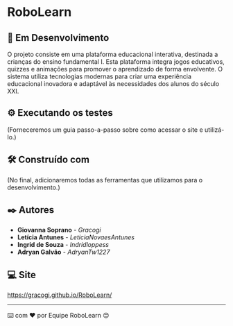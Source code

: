 # RoboLearn

## 🚀 Em Desenvolvimento 

O projeto consiste em uma plataforma educacional interativa, destinada a crianças do ensino fundamental I. Esta plataforma integra jogos educativos, quizzes e animações para promover o aprendizado de forma envolvente. O sistema utiliza tecnologias modernas para criar uma experiência educacional inovadora e adaptável às necessidades dos alunos do século XXI.

## ⚙️ Executando os testes

(Forneceremos um guia passo-a-passo sobre como acessar o site e utilizá-lo.)

## 🛠️ Construído com

(No final, adicionaremos todas as ferramentas que utilizamos para o desenvolvimento.)

## ✒️ Autores

* **Giovanna Soprano** - *Gracogi* 
* **Letícia Antunes** - *LeticiaNovaesAntunes*
* **Ingrid de Souza** - *Indridloppess*
* **Adryan Galvão** - *AdryanTw1227*

## 💻 Site

<https://gracogi.github.io/RoboLearn/>

---
⌨️ com ❤️ por Equipe RoboLearn 😊
